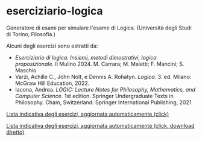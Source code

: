 # eserciziario-logica
Generatore di esami per simulare l'esame di Logica. (Università degli Studi di Torino, Filosofia.)

Alcuni degli esercizi sono estratti da:
- _Eserciziario di logica. Insiemi, metodi dimostrativi, logica proposizionale._ Il Mulino 2024. M. Carrara; M. Maietti; F. Mancini; S. Maschio
- Varzi, Achille C., John Nolt, e Dennis A. Rohatyn. _Logica._ 3. ed. Milano: McGraw Hill Education, 2022.
- Iacona, Andrea. _LOGIC: Lecture Notes for Philosophy, Mathematics, and Computer Science._ 1st edition. Springer Undergraduate Texts in Philosophy. Cham, Switzerland: Springer International Publishing, 2021.

[Lista indicativa degli esercizi, aggiornata automaticamente (click)](https://github.com/inferendo/eserciziario-logica/blob/main/pdf/lista_es.pdf)

[Lista indicativa degli esercizi, aggiornata automaticamente (click, download diretto)](https://github.com/inferendo/eserciziario-logica/raw/main/pdf/lista_es.pdf)
